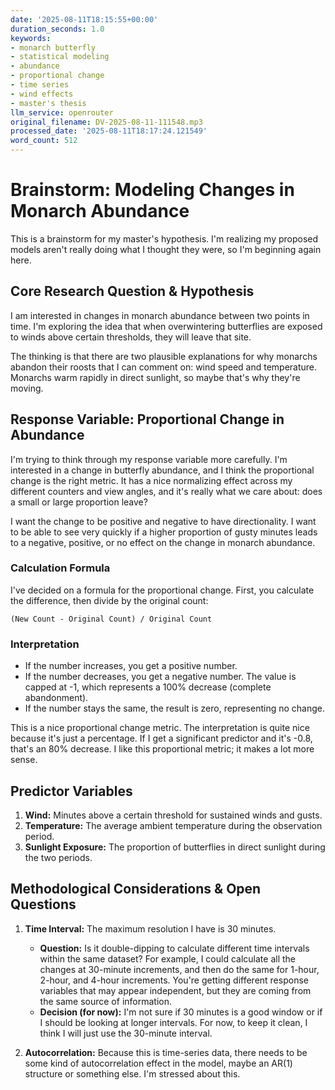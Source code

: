 ```yaml
---
date: '2025-08-11T18:15:55+00:00'
duration_seconds: 1.0
keywords:
- monarch butterfly
- statistical modeling
- abundance
- proportional change
- time series
- wind effects
- master's thesis
llm_service: openrouter
original_filename: DV-2025-08-11-111548.mp3
processed_date: '2025-08-11T18:17:24.121549'
word_count: 512
---
```

# Brainstorm: Modeling Changes in Monarch Abundance

This is a brainstorm for my master's hypothesis. I'm realizing my proposed models aren't really doing what I thought they were, so I'm beginning again here.

## Core Research Question & Hypothesis

I am interested in changes in monarch abundance between two points in time. I'm exploring the idea that when overwintering butterflies are exposed to winds above certain thresholds, they will leave that site.

The thinking is that there are two plausible explanations for why monarchs abandon their roosts that I can comment on: wind speed and temperature. Monarchs warm rapidly in direct sunlight, so maybe that's why they're moving.

## Response Variable: Proportional Change in Abundance

I'm trying to think through my response variable more carefully. I'm interested in a change in butterfly abundance, and I think the proportional change is the right metric. It has a nice normalizing effect across my different counters and view angles, and it's really what we care about: does a small or large proportion leave?

I want the change to be positive and negative to have directionality. I want to be able to see very quickly if a higher proportion of gusty minutes leads to a negative, positive, or no effect on the change in monarch abundance.

### Calculation Formula

I've decided on a formula for the proportional change. First, you calculate the difference, then divide by the original count:

`(New Count - Original Count) / Original Count`

### Interpretation

*   If the number increases, you get a positive number.
*   If the number decreases, you get a negative number. The value is capped at -1, which represents a 100% decrease (complete abandonment).
*   If the number stays the same, the result is zero, representing no change.

This is a nice proportional change metric. The interpretation is quite nice because it's just a percentage. If I get a significant predictor and it's -0.8, that's an 80% decrease. I like this proportional metric; it makes a lot more sense.

## Predictor Variables

1.  **Wind:** Minutes above a certain threshold for sustained winds and gusts.
2.  **Temperature:** The average ambient temperature during the observation period.
3.  **Sunlight Exposure:** The proportion of butterflies in direct sunlight during the two periods.

## Methodological Considerations & Open Questions

1.  **Time Interval:** The maximum resolution I have is 30 minutes. 
    *   **Question:** Is it double-dipping to calculate different time intervals within the same dataset? For example, I could calculate all the changes at 30-minute increments, and then do the same for 1-hour, 2-hour, and 4-hour increments. You're getting different response variables that may appear independent, but they are coming from the same source of information.
    *   **Decision (for now):** I'm not sure if 30 minutes is a good window or if I should be looking at longer intervals. For now, to keep it clean, I think I will just use the 30-minute interval.

2.  **Autocorrelation:** Because this is time-series data, there needs to be some kind of autocorrelation effect in the model, maybe an AR(1) structure or something else. I'm stressed about this.
